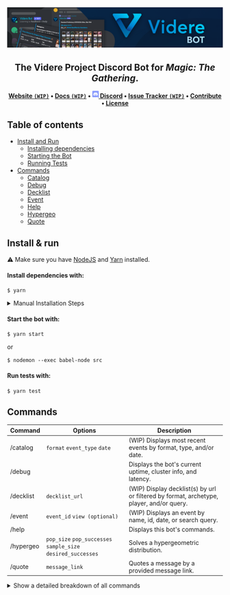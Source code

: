 <!-- Banner Image -->
<h3 align="center">
	<a href="#"> <!-- Prevents Github from linking banner to source on click -->
		<img
		alt="Videre Bot"
		src="./bin/Github Banner.png">
	</a>
</h3>

<!-- Main Title -->
<h2 align="center">
	The <b>Videre Project</b> Discord Bot
	for <em>Magic: The Gathering</em>.
</h2>

<!-- Links Ribbon -->
<p align="center">
	<strong>
	<a href="https://videreproject.com/videre-bot">Website <code>(WIP)</code></a>
	•
	<!-- To Do --><a href="https://github.com/videre-project/videre-project/wiki/Videre-Bot">Docs <code>(WIP)</code></a>
	•
	<a href="#">
		<img
		width="15"
		src="./bin/Discord Logo.png">
	</a>
	<a href="https://discord.gg/MBGatsNNSj">Discord</a>
	•
	<!-- To Do --><a href='https://github.com/videre-project/videre-project/issues?q=is:issue+is:open+label:"service: videre-bot"'>Issue Tracker <code>(WIP)</code></a>
	•
	<!-- To Do --><a href="https://github.com/videre-project/videre-project/blob/main/services/videre-bot/CONTRIBUTING.md">Contribute</a>
	•
	<a href="https://github.com/videre-project/videre-project/blob/main/services/videre-bot/LICENSE">License</a>
	</strong>
</p>

## Table of contents
- [Install and Run](#install--run)
	- [Installing dependencies](#install-dependencies-with)
	- [Starting the Bot](#start-the-bot-with)
	- [Running Tests](#run-tests-with)
- [Commands](#commands)
	- [Catalog](#catalog)
	- [Debug](#debug)
	- [Decklist](#decklist)
	- [Event](#event)
	- [Help](#help)
	- [Hypergeo](#hypergeo)
	- [Quote](#quote)

## Install & run

⚠️ Make sure you have [NodeJS](https://nodejs.org/en/download/) and [Yarn](https://yarnpkg.com/getting-started/install/) installed.

#### Install dependencies with:

```shell
$ yarn
```

<details><summary>Manual Installation Steps</summary>
<p>
```bash
(WIP)
```
</p>
</details>

#### Start the bot with:

```shell
$ yarn start
```
or
```shell
$ nodemon --exec babel-node src
```

#### Run tests with:

```shell
$ yarn test
```

## Commands
Command | Options | Description
--- | --- | ---
   /catalog | `format` `event_type` `date` | (WIP) Displays most recent events by format, type, and/or date.
   /debug | | Displays the bot's current uptime, cluster info, and latency.
   /decklist | `decklist_url` | (WIP) Display decklist(s) by url or filtered by format, archetype, player, and/or query.
   /event | `event_id` `view (optional)` | (WIP) Displays an event by name, id, date, or search query.
   /help | | Displays this bot's commands.
   /hypergeo | `pop_size` `pop_successes` `sample_size` `desired_successes` | Solves a hypergeometric distribution.
   /quote | `message_link` | Quotes a message by a provided message link.

<details><summary>Show a detailed breakdown of all commands</summary>

### /catalog
(WIP) Displays most recent events by format, type, and/or date.
<br><br>Usage: <b>`/catalog`</b> `format:modern` `event_type: challenge` `date: 07/04/2021`

### /debug
Displays the bot's current uptime, cluster info, and latency.
<br><br>Usage: <b>`/debug`</b>

### /decklist
(WIP) Display decklist(s) by url or filtered by format, archetype, player, and/or query.
<br><br>Usage: <b>`/decklist`</b> `decklist_url: https://www.mtggoldfish.com/deck/432172#paper`

### /event
(WIP) Displays an event by name, id, date, or search query.
<br><br>Usage: <b>`/event`</b> `event_id: 12299475` `view: Decklist View`

### /help
Displays a list of this bot's commands.
<br><br>Usage: <b>`/help`</b>

### /hypergeo
Solves a hypergeometric distribution.
<br><br>Usage: <b>`/hypergeo`</b> `pop_size: 60` `pop_successes: 24` `sample_size: 7` `desired_successes: 4`

### /quote
Quotes a message by a provided message link.
<br><br>Usage: <b>`/quote`</b> `message_link:https://discord.com/channels/772093785176801310/810281825691107389/863256006887473162`

</details>

